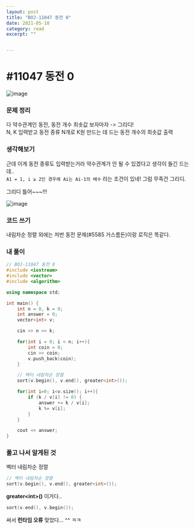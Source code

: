 ```yaml
---
layout: post
title: "BOJ-11047 동전 0" 
date: 2021-05-10
category: read 
excerpt: ""


---
```


# #11047 동전 0

![image](https://user-images.githubusercontent.com/28949235/117602804-87fd6300-b18c-11eb-8d42-90ec205f282d.png)

### 문제 정리

다 약수관계인 동전, 동전 개수 최솟값 보자마자 -> 그리디!  
N, K 입력받고 동전 종류 N개로 K원 만드는 데 드는 동전 개수의 최솟값 출력

### 생각해보기

근데 이게 동전 종류도 입력받는거라 약수관계가 안 될 수 있겠다고 생각이 들긴 드는데..  
`A1 = 1, i ≥ 2인 경우에 Ai는 Ai-1의 배수` 라는 조건이 있네! 그럼 무족건 그리디.

그리디 틀어~~~!!!

![image](https://user-images.githubusercontent.com/28949235/117603100-3a352a80-b18d-11eb-9410-edfa1201845d.png)

### 코드 쓰기

내림차순 정렬 외에는 저번 동전 문제(#5585 거스름돈)이랑 로직은 똑같다.

### 내 풀이

```c++
// BOJ-11047 동전 0
#include <iostream>
#include <vector>
#include <algorithm>

using namespace std;

int main() {
    int n = 0, k = 0;
    int answer = 0;
    vector<int> v;

    cin >> n >> k;

    for(int i = 0; i < n; i++){
        int coin = 0;
        cin >> coin;
        v.push_back(coin);
    }

    // 벡터 내림차순 정렬
    sort(v.begin(), v.end(), greater<int>());

    for(int i=0; i<v.size(); i++){
        if (k / v[i] != 0) {
            answer += k / v[i];
            k %= v[i];
        }
    }

    cout << answer;
}
```



### 풀고 나서 알게된 것

벡터 내림차순 정렬

```c++
// 벡터 내림차순 정렬
sort(v.begin(), v.end(), greater<int>());
```

**greater\<int>()** 이거다..

```c++
sort(v.end(), v.begin());
```

써서 **런타임 오류** 맞았다... ^^ ㅋㅋ